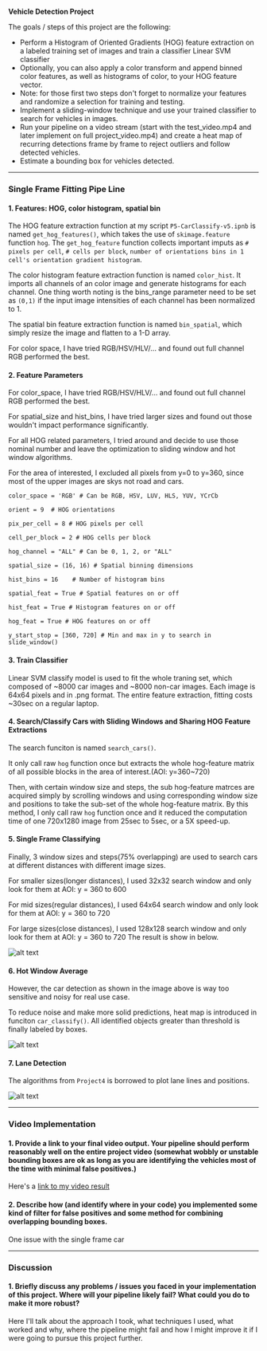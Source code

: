 
**Vehicle Detection Project**

The goals / steps of this project are the following:

* Perform a Histogram of Oriented Gradients (HOG) feature extraction on a labeled training set of images and train a classifier Linear SVM classifier
* Optionally, you can also apply a color transform and append binned color features, as well as histograms of color, to your HOG feature vector. 
* Note: for those first two steps don't forget to normalize your features and randomize a selection for training and testing.
* Implement a sliding-window technique and use your trained classifier to search for vehicles in images.
* Run your pipeline on a video stream (start with the test_video.mp4 and later implement on full project_video.mp4) and create a heat map of recurring detections frame by frame to reject outliers and follow detected vehicles.
* Estimate a bounding box for vehicles detected.

[//]: # (Image References)
[image1]: ./carClassify3264128.png
[image2]: ./carClassifyHotWin.png
[image3]: ./laneFind.png
[video1]: ./ProjectVideoOut_v5_pass.mp4


---

### Single Frame Fitting Pipe Line

#### 1. Features: HOG, color histogram, spatial bin

The HOG feature extraction function at my script `P5-CarClassify-v5.ipnb` is named `get_hog_features()`, which takes the use of `skimage.feature` function `hog`.
The `get_hog_feature` function collects important imputs as `# pixels per cell`, `# cells per block`, `number of orientations bins in 1 cell's orientation gradient histogram`.

The color histogram feature extraction function is named `color_hist`. It imports all channels of an color image and generate histograms for each channel. One thing worth noting is the bins_range parameter need to be set as `(0,1)` if the input image intensities of each channel has been normalized to 1.

The spatial bin feature extraction function is named `bin_spatial`, which simply resize the image and flatten to a 1-D array.

For color space, I have tried RGB/HSV/HLV/... and found out full channel RGB performed the best.


#### 2. Feature Parameters

For color_space, I have tried RGB/HSV/HLV/... and found out full channel RGB performed the best.

For spatial_size and hist_bins, I have tried larger sizes and found out those wouldn't impact performance significantly.

For all HOG related parameters, I tried around and decide to use those nominal number and leave the optimization to sliding window and hot window algorithms.

For the area of interested, I excluded all pixels from y=0 to y=360, since most of the upper images are skys not road and cars.

```
color_space = 'RGB' # Can be RGB, HSV, LUV, HLS, YUV, YCrCb

orient = 9  # HOG orientations

pix_per_cell = 8 # HOG pixels per cell

cell_per_block = 2 # HOG cells per block

hog_channel = "ALL" # Can be 0, 1, 2, or "ALL"

spatial_size = (16, 16) # Spatial binning dimensions

hist_bins = 16    # Number of histogram bins

spatial_feat = True # Spatial features on or off

hist_feat = True # Histogram features on or off

hog_feat = True # HOG features on or off

y_start_stop = [360, 720] # Min and max in y to search in slide_window()
```

#### 3. Train Classifier

Linear SVM classify model is used to fit the whole traning set, which composed of ~8000 car images and ~8000 non-car images. Each image is 64x64 pixels and in .png format. The entire feature extraction, fitting costs ~30sec on a regular laptop.

#### 4. Search/Classify Cars with Sliding Windows and Sharing HOG Feature Extractions
The search funciton is named `search_cars()`.

It only call raw `hog` function once but extracts the whole hog-feature matrix of all possible blocks in the area of interest.(AOI: y=360~720)

Then, with certain window size and steps, the sub hog-feature matrces are acquired simply by scrolling windows and using corresponding window size and positions to take the sub-set of the whole hog-feature matrix. By this method, I only call raw `hog` function once and it reduced the computation time of one 720x1280 image from 25sec to 5sec, or a 5X speed-up.


#### 5. Single Frame Classifying
Finally, 3 window sizes and steps(75% overlapping) are used to search cars at different distances with different image sizes.

For smaller sizes(longer distances), I used 32x32 search window and only look for them at AOI: y = 360 to 600

For mid sizes(regular distances), I used 64x64 search window and only look for them at AOI: y = 360 to 720

For large sizes(close distances), I used 128x128 search window and only look for them at AOI: y = 360 to 720
The result is show in below.

![alt text][image1]

#### 6. Hot Window Average
However, the car detection as shown in the image above is way too sensitive and noisy for real use case.

To reduce noise and make more solid predictions, heat map is introduced in funciton `car_classify()`.
All identified objects greater than threshold is finally labeled by boxes. 

![alt text][image2]


#### 7. Lane Detection
The algorithms from `Project4` is borrowed to plot lane lines and positions.

![alt text][image3]

---

### Video Implementation

#### 1. Provide a link to your final video output.  Your pipeline should perform reasonably well on the entire project video (somewhat wobbly or unstable bounding boxes are ok as long as you are identifying the vehicles most of the time with minimal false positives.)
Here's a [link to my video result](./project_video.mp4)


#### 2. Describe how (and identify where in your code) you implemented some kind of filter for false positives and some method for combining overlapping bounding boxes.

One issue with the single frame car 

---

### Discussion

#### 1. Briefly discuss any problems / issues you faced in your implementation of this project.  Where will your pipeline likely fail?  What could you do to make it more robust?

Here I'll talk about the approach I took, what techniques I used, what worked and why, where the pipeline might fail and how I might improve it if I were going to pursue this project further.  

